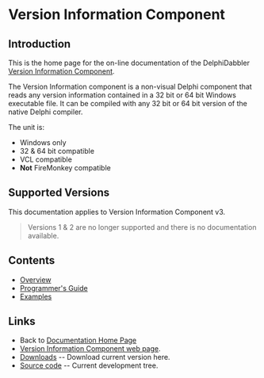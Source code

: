 # Version Information Component

## Introduction

This is the home page for the on-line documentation of the DelphiDabbler [Version Information Component](https://delphidabbler.com/software/verinfo).

The Version Information component is a non-visual Delphi component that reads any version information contained in a 32 bit or 64 bit Windows executable file. It can be compiled with any 32 bit or 64 bit version of the native Delphi compiler.

The unit is:

* Windows only
* 32 & 64 bit compatible
* VCL compatible
* **Not** FireMonkey compatible

## Supported Versions

This documentation applies to Version Information Component v3.

> Versions 1 & 2 are no longer supported and there is no documentation available.

## Contents

* [Overview](./3/Overview.md)
* [Programmer's Guide](./3/API.md)
* [Examples](./3/Examples.md)

## Links

* Back to [Documentation Home Page](../index.md)
* [Version Information Component web page](https://delphidabbler.com/software/verinfo).
* [Downloads](https://github.com/ddablib/verinfo/releases) -- Download current version here.
* [Source code](https://github.com/ddablib/verinfo) -- Current development tree.
